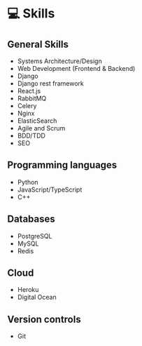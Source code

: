 # 💻 Skills

## General Skills
- Systems Architecture/Design
- Web Development (Frontend & Backend)
- Django
- Django rest framework
- React.js
- RabbitMQ
- Celery
- Nginx
- ElasticSearch
- Agile and Scrum
- BDD/TDD
- SEO

<!-- - Desktop App Development -->

## Programming languages
<!-- - C# .NET -->
- Python
- JavaScript/TypeScript
- C++
<!-- - T-SQL
- Go -->
<!-- - Java
- VB.NET/VBA -->

## Databases
<!-- - MSSQL -->
- PostgreSQL
- MySQL
- Redis
<!-- - SQLite -->

## Cloud
<!-- - Azure
- GCP -->
- Heroku
- Digital Ocean

## Version controls
- Git